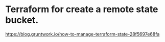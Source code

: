 # Terraform for create a remote state bucket.
https://blog.gruntwork.io/how-to-manage-terraform-state-28f5697e68fa
